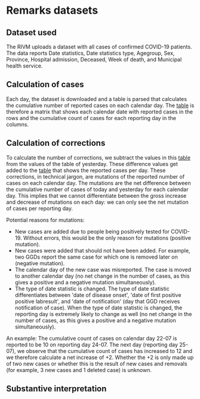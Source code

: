 # Remarks datasets

## Dataset used

The RIVM uploads a dataset with all cases of confirmed COVID-19 patients. The data reports Date statistics, Date statistics type, Agegroup, Sex, Province, Hospital admission, Deceased, Week of death, and Municipal health service.

## Calculation of cases

Each day, the dataset is downloaded and a table is parsed that calculates the cumulative number of reported cases on each calendar day. The [table](corrections/cases_perday.csv) is therefore a matrix that shows each calendar date with reported cases in the rows and the cumulative count of cases for each reporting day in the columns.

## Calculation of corrections

To calculate the number of corrections, we subtract the values in this [table](corrections/cases_perday.csv) from the values of the table of yesterday. These difference values get added to the [table](corrections/cases_perday.csv) that shows the reported cases per day. These corrections, in technical jargon, are mutations of the reported number of cases on each calendar day. The mutations are the net difference between the cumulative number of cases of today and yesterday for each calendar day. This implies that we cannot differentiate between the gross increase and decrease of mutations on each day: we can only see the net mutation of cases per reporting day.

Potential reasons for mutations:
- New cases are added due to people being positively tested for COVID-19. Without errors, this would be the only reason for mutations (positive mutation).
- New cases were added that should not have been added. For example, two GGDs report the same case for which one is removed later on (negative mutation).
- The calendar day of the new case was misreported. The case is moved to another calendar day (no net change in the number of cases, as this gives a positive and a negative mutation simultaneously).
- The type of date statistic is changed. The type of date statistic differentiates between 'date of disease onset', 'date of first positive positive labresult', and 'date of notification' (day that GGD receives notification of case). When the type of date statistic is changed, the reporting day is extremely likely to change as well (no net change in the number of cases, as this gives a positive and a negative mutation simultaneously).

An example: The cumulative count of cases on calendar day 22-07 is reported to be 10 on reporting day 24-07. The next day (reporting day 25-07), we observe that the cumulative count of cases has increased to 12 and we therefore calculate a net increase of +2. Whether the +2 is only made up of two new cases or whether this is the result of new cases and removals (for example, 3 new cases and 1 deleted case) is unknown.

## Substantive interpretation



 